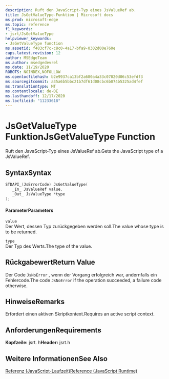 ```yaml
---
description: Ruft den JavaScript-Typ eines JsValueRef ab.
title: JsGetValueType-Funktion | Microsoft docs
ms.prod: microsoft-edge
ms.topic: reference
f1_keywords:
- jsrt/JsGetValueType
helpviewer_keywords:
- JsGetValueType function
ms.assetid: f403cf7c-c8c0-4a17-bfa9-0302d00e760e
caps.latest.revision: 12
author: MSEdgeTeam
ms.author: msedgedevrel
ms.date: 11/19/2020
ROBOTS: NOINDEX,NOFOLLOW
ms.openlocfilehash: b2e9937ca13bf2a680a4a33c07020d06c53efdf3
ms.sourcegitcommit: a35a6b5bbc21b7df61d08cbc6b074b5325ad4fef
ms.translationtype: MT
ms.contentlocale: de-DE
ms.lasthandoff: 12/17/2020
ms.locfileid: "11233618"
---
```

# <span data-ttu-id="97978-103">JsGetValueType Funktion</span><span class="sxs-lookup"><span data-stu-id="97978-103">JsGetValueType Function</span></span>

<span data-ttu-id="97978-104">Ruft den JavaScript-Typ eines JsValueRef ab.</span><span class="sxs-lookup"><span data-stu-id="97978-104">Gets the JavaScript type of a JsValueRef.</span></span>  
  
## <span data-ttu-id="97978-105">Syntax</span><span class="sxs-lookup"><span data-stu-id="97978-105">Syntax</span></span>  
  
```cpp  
STDAPI_(JsErrorCode) JsGetValueType(  
   _In_ JsValueRef value,  
   _Out_ JsValueType *type  
);  
```  
  
#### <span data-ttu-id="97978-106">Parameter</span><span class="sxs-lookup"><span data-stu-id="97978-106">Parameters</span></span>  
 `value`  
 <span data-ttu-id="97978-107">Der Wert, dessen Typ zurückgegeben werden soll.</span><span class="sxs-lookup"><span data-stu-id="97978-107">The value whose type is to be returned.</span></span>  
  
 `type`  
 <span data-ttu-id="97978-108">Der Typ des Werts.</span><span class="sxs-lookup"><span data-stu-id="97978-108">The type of the value.</span></span>  
  
## <span data-ttu-id="97978-109">Rückgabewert</span><span class="sxs-lookup"><span data-stu-id="97978-109">Return Value</span></span>  
 <span data-ttu-id="97978-110">Der Code `JsNoError` , wenn der Vorgang erfolgreich war, andernfalls ein Fehlercode.</span><span class="sxs-lookup"><span data-stu-id="97978-110">The code `JsNoError` if the operation succeeded, a failure code otherwise.</span></span>  
  
## <span data-ttu-id="97978-111">Hinweise</span><span class="sxs-lookup"><span data-stu-id="97978-111">Remarks</span></span>  
 <span data-ttu-id="97978-112">Erfordert einen aktiven Skriptkontext.</span><span class="sxs-lookup"><span data-stu-id="97978-112">Requires an active script context.</span></span>  
  
## <span data-ttu-id="97978-113">Anforderungen</span><span class="sxs-lookup"><span data-stu-id="97978-113">Requirements</span></span>  
 <span data-ttu-id="97978-114">**Kopfzeile:** jsrt. h</span><span class="sxs-lookup"><span data-stu-id="97978-114">**Header:** jsrt.h</span></span>  
  
## <span data-ttu-id="97978-115">Weitere Informationen</span><span class="sxs-lookup"><span data-stu-id="97978-115">See Also</span></span>  
 [<span data-ttu-id="97978-116">Referenz (JavaScript-Laufzeit)</span><span class="sxs-lookup"><span data-stu-id="97978-116">Reference (JavaScript Runtime)</span></span>](../chakra-hosting/reference-javascript-runtime.md)
